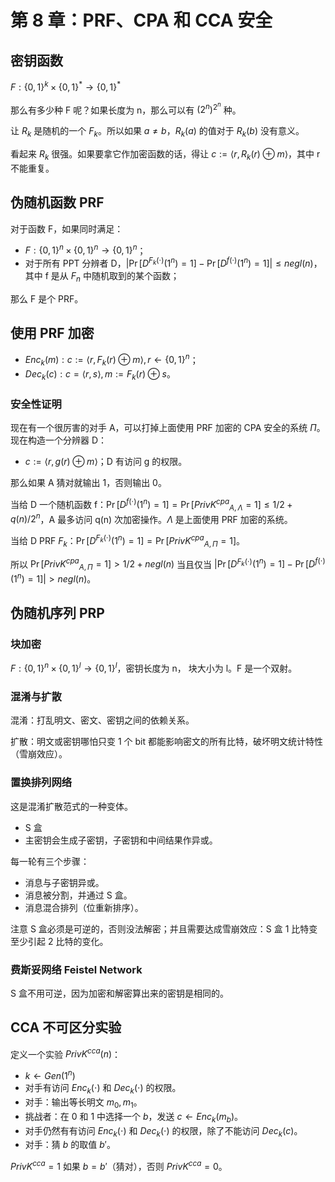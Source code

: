 # 第 8 章：PRF、CPA 和 CCA 安全

## 密钥函数

$F: \{0, 1\}^k \times \{0, 1\}^*\to \{0, 1\}^*$

那么有多少种 F 呢？如果长度为 n，那么可以有 $(2^n)^{2^n}$ 种。

让 $R_k$ 是随机的一个 $F_k$。所以如果 $a \neq b$，$R_k(a)$ 的值对于 $R_k(b)$ 没有意义。

看起来 $R_k$ 很强。如果要拿它作加密函数的话，得让 $c := \langle r, R_k(r) \oplus m \rangle$，其中 r 不能重复。

## 伪随机函数 PRF

对于函数 F，如果同时满足：

- $F: \{0, 1\}^n \times \{0, 1\}^n \to \{0, 1\}^n$；
- 对于所有 PPT 分辨者 D，$|\Pr[D^{F_k(\cdot)}(1^n) = 1] - \Pr[D^{f(\cdot)}(1^n) = 1] |\leq negl(n)$，其中 f 是从 $F_n$ 中随机取到的某个函数；

那么 F 是个 PRF。

## 使用 PRF 加密

- $Enc_k(m): c := \langle r, F_k(r) \oplus m \rangle, r \leftarrow \{0, 1\}^n$；
- $Dec_k(c): c = \langle r, s \rangle, m := F_k(r) \oplus s$。

### 安全性证明

现在有一个很厉害的对手 A，可以打掉上面使用 PRF 加密的 CPA 安全的系统 $\Pi$。现在构造一个分辨器 D：

- $c := \langle r, g(r) \oplus m \rangle$；D 有访问 g 的权限。

那么如果 A 猜对就输出 1，否则输出 0。

当给 D 一个随机函数 f：$\Pr[D^{f(\cdot)}(1^n) = 1] = \Pr[{PrivK^{cpa}}_{A, \Lambda} = 1] \leq 1 / 2 + q(n) / 2^n$，A 最多访问 q(n) 次加密操作。$\Lambda$ 是上面使用 PRF 加密的系统。

当给 D PRF $F_k$：$\Pr[D^{F_k(\cdot)}(1^n) = 1] = \Pr[{PrivK^{cpa}}_{A, \Pi} = 1]$。

所以 $\Pr[{PrivK^{cpa}}_{A, \Pi} = 1] > 1/2 + negl(n)$ 当且仅当 $|\Pr[D^{F_k(\cdot)}(1^n) = 1] - \Pr[D^{f(\cdot)}(1^n) = 1] | > negl(n)$。

## 伪随机序列 PRP

### 块加密

$F: \{0, 1\}^n \times \{0, 1\}^l \to \{0, 1\}^l$，密钥长度为 n， 块大小为 l。F 是一个双射。

### 混淆与扩散

混淆：打乱明文、密文、密钥之间的依赖关系。

扩散：明文或密钥哪怕只变 1 个 bit 都能影响密文的所有比特，破坏明文统计特性（雪崩效应）。

### 置换排列网络

这是混淆扩散范式的一种变体。

- S 盒
- 主密钥会生成子密钥，子密钥和中间结果作异或。

每一轮有三个步骤：

- 消息与子密钥异或。
- 消息被分割，并通过 S 盒。
- 消息混合排列（位重新排序）。

注意 S 盒必须是可逆的，否则没法解密；并且需要达成雪崩效应：S 盒 1 比特变至少引起 2 比特的变化。

### 费斯妥网络 Feistel Network

S 盒不用可逆，因为加密和解密算出来的密钥是相同的。

## CCA 不可区分实验

定义一个实验 $PrivK^{cca}(n)$：

- $k \leftarrow Gen(1^n)$
- 对手有访问 $Enc_k(\cdot)$ 和 $Dec_k(\cdot)$ 的权限。
- 对手：输出等长明文 $m_0, m_1$。
- 挑战者：在 0 和 1 中选择一个 $b$，发送 $c \leftarrow Enc_k(m_b)$。
- 对手仍然有有访问 $Enc_k(\cdot)$ 和 $Dec_k(\cdot)$ 的权限，除了不能访问 $Dec_k(c)$。
- 对手：猜 $b$ 的取值 $b'$。

$PrivK^{cca} = 1$ 如果 $b = b'$（猜对），否则 $PrivK^{cca} = 0$。
